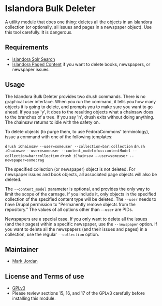 # Islandora Bulk Deleter

A utility module that does one thing: deletes all the objects in an Islandora collection (or optionally, all issues and pages in a newspaper object). Use this tool carefully. It is dangerous.

## Requirements

* [Islandora Solr Search](https://github.com/Islandora/islandora_solr_search)
* [Islandora Paged Content](https://github.com/Islandora/islandora_paged_content) if you want to delete books, newspapers, or newspaper issues.

## Usage

The Islandora Bulk Deleter provides two drush commands. There is no graphical user interface. When you run the command, it tells you how many objects it is going to delete, and prompts you to make sure you want to go ahead. If you say 'y', it does to the resulting objects what a chainsaw does to the branches of a tree. If you say 'n', drush exits without doing anything. The chainsaw returns to idle with the safety on.

To delete objects (to purge them, to use FedoraCommons' terminology), issue a command with one of the following templates:

`drush iChainsaw --user=someuser --collection=bar:collection`
`drush iChainsaw --user=someuser --content_model=foo:contentModel --collection=bar:collection`
`drush iChainsaw --user=someuser --newspaper=some:rag`

The specified collection (or newspaper) object is not deleted. For newspaper issues and book objects, all associated page objects will also be deleted.

The `--content_model` parameter is optional, and provides the only way to limit the scope of the carnage. If you include it, only objects in the specified collection of the specified content type will be deleted. The `--user` needs to have Drupal permission to "Permanently remove objects from the repository." The values of all options other than `--user` are PIDs.

Newspapers are a special case. If you only want to delete all the issues (and their pages) within a specific newspaper, use the `--newspaper` option. If you want to delete all the newspapers (and their issues and pages) in a collection, use the regular `--collection` option.

## Maintainer

* [Mark Jordan](https://github.com/mjordan)

## License and Terms of use

* [GPLv3](http://www.gnu.org/licenses/gpl-3.0.txt)
* Please review sections 15, 16, and 17 of the GPLv3 carefully before installing this module.
